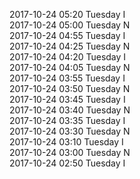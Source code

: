 2017-10-24 05:20 Tuesday  I  
2017-10-24 05:00 Tuesday  N  
2017-10-24 04:55 Tuesday  I  
2017-10-24 04:25 Tuesday  N  
2017-10-24 04:20 Tuesday  I  
2017-10-24 04:05 Tuesday  N  
2017-10-24 03:55 Tuesday  I  
2017-10-24 03:50 Tuesday  N  
2017-10-24 03:45 Tuesday  I  
2017-10-24 03:40 Tuesday  N  
2017-10-24 03:35 Tuesday  I  
2017-10-24 03:30 Tuesday  N  
2017-10-24 03:10 Tuesday  I  
2017-10-24 03:00 Tuesday  N  
2017-10-24 02:50 Tuesday  I  
